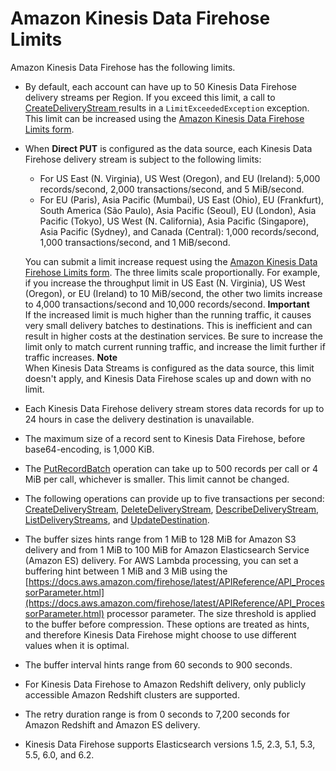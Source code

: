 # Amazon Kinesis Data Firehose Limits<a name="limits"></a>

Amazon Kinesis Data Firehose has the following limits\. 
+ By default, each account can have up to 50 Kinesis Data Firehose delivery streams per Region\. If you exceed this limit, a call to [CreateDeliveryStream ](https://docs.aws.amazon.com/firehose/latest/APIReference/API_CreateDeliveryStream.html) results in a `LimitExceededException` exception\. This limit can be increased using the [Amazon Kinesis Data Firehose Limits form](https://console.aws.amazon.com/support/home#/case/create?issueType=service-limit-increase&limitType=service-code-kinesis-firehose)\.
+ When **Direct PUT** is configured as the data source, each Kinesis Data Firehose delivery stream is subject to the following limits:
  + For US East \(N\. Virginia\), US West \(Oregon\), and EU \(Ireland\): 5,000 records/second, 2,000 transactions/second, and 5 MiB/second\.
  + For EU \(Paris\), Asia Pacific \(Mumbai\), US East \(Ohio\), EU \(Frankfurt\), South America \(São Paulo\), Asia Pacific \(Seoul\), EU \(London\), Asia Pacific \(Tokyo\), US West \(N\. California\), Asia Pacific \(Singapore\), Asia Pacific \(Sydney\), and Canada \(Central\): 1,000 records/second, 1,000 transactions/second, and 1 MiB/second\. 

  You can submit a limit increase request using the [Amazon Kinesis Data Firehose Limits form](https://console.aws.amazon.com/support/home#/case/create?issueType=service-limit-increase&limitType=service-code-kinesis-firehose)\. The three limits scale proportionally\. For example, if you increase the throughput limit in US East \(N\. Virginia\), US West \(Oregon\), or EU \(Ireland\) to 10 MiB/second, the other two limits increase to 4,000 transactions/second and 10,000 records/second\.
**Important**  
If the increased limit is much higher than the running traffic, it causes very small delivery batches to destinations\. This is inefficient and can result in higher costs at the destination services\. Be sure to increase the limit only to match current running traffic, and increase the limit further if traffic increases\.
**Note**  
When Kinesis Data Streams is configured as the data source, this limit doesn't apply, and Kinesis Data Firehose scales up and down with no limit\. 
+ Each Kinesis Data Firehose delivery stream stores data records for up to 24 hours in case the delivery destination is unavailable\.
+ The maximum size of a record sent to Kinesis Data Firehose, before base64\-encoding, is 1,000 KiB\.
+ The [PutRecordBatch](http://docs.aws.amazon.com/firehose/latest/APIReference/API_PutRecordBatch.html) operation can take up to 500 records per call or 4 MiB per call, whichever is smaller\. This limit cannot be changed\.
+ The following operations can provide up to five transactions per second: [CreateDeliveryStream](http://docs.aws.amazon.com/firehose/latest/APIReference/API_CreateDeliveryStream.html), [DeleteDeliveryStream](http://docs.aws.amazon.com/firehose/latest/APIReference/API_DeleteDeliveryStream.html), [DescribeDeliveryStream](http://docs.aws.amazon.com/firehose/latest/APIReference/API_DescribeDeliveryStream.html), [ListDeliveryStreams](http://docs.aws.amazon.com/firehose/latest/APIReference/API_ListDeliveryStreams.html), and [UpdateDestination](http://docs.aws.amazon.com/firehose/latest/APIReference/API_UpdateDestination.html)\.
+ The buffer sizes hints range from 1 MiB to 128 MiB for Amazon S3 delivery and from 1 MiB to 100 MiB for Amazon Elasticsearch Service \(Amazon ES\) delivery\. For AWS Lambda processing, you can set a buffering hint between 1 MiB and 3 MiB using the [https://docs.aws.amazon.com/firehose/latest/APIReference/API_ProcessorParameter.html](https://docs.aws.amazon.com/firehose/latest/APIReference/API_ProcessorParameter.html) processor parameter\. The size threshold is applied to the buffer before compression\. These options are treated as hints, and therefore Kinesis Data Firehose might choose to use different values when it is optimal\. 
+ The buffer interval hints range from 60 seconds to 900 seconds\.
+ For Kinesis Data Firehose to Amazon Redshift delivery, only publicly accessible Amazon Redshift clusters are supported\.
+ The retry duration range is from 0 seconds to 7,200 seconds for Amazon Redshift and Amazon ES delivery\.
+ Kinesis Data Firehose supports Elasticsearch versions 1\.5, 2\.3, 5\.1, 5\.3, 5\.5, 6\.0, and 6\.2\.
